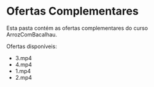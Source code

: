 # Ofertas Complementares

Esta pasta contém as ofertas complementares do curso ArrozComBacalhau.

Ofertas disponíveis:
- 3.mp4
- 4.mp4
- 1.mp4
- 2.mp4